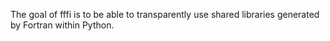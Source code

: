 The goal of fffi is to be able to transparently use shared libraries generated by Fortran within Python.
